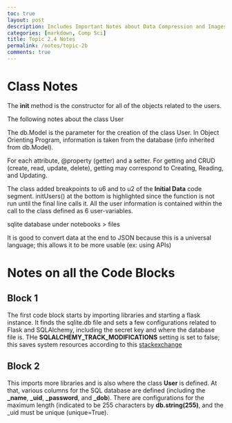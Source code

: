 ```yaml
---
toc: true
layout: post
description: Includes Important Notes about Data Compression and Images
categories: [markdown, Comp Sci]
title: Topic 2.4 Notes
permalink: /notes/topic-2b
comments: true
---
```


# Class Notes

The __init__ method is the constructor for all of the objects related to the users.

The following notes about the class User

The db.Model is the parameter for the creation of the class User. In Object Orienting Program, information is taken from the database (info inherited from db.Model). 

For each attribute, @property (getter) and a setter. For getting and CRUD (create, read, update, delete), getting may correspond to Creating, Reading, and Updating.


The class added breakpoints to u6 and to u2 of the **Initial Data** code segment. initUsers() at the bottom is highlighted since the function is not run until the final line calls it. All the user information is contained within the call to the class defined as 6 user-variables.

sqlite database under notebooks > files


It is good to convert data at the end to JSON because this is a universal language; this allows it to be more usable (ex: using APIs)


# Notes on all the Code Blocks

## Block 1

The first code block starts by importing libraries and starting a flask instance. It finds the sqlite.db file and sets a few configurations related to Flask and SQLAlchemy, including the secret key and where the database file is. THe **SQLALCHEMY_TRACK_MODIFICATIONS** setting is set to false; this saves system resources according to this [stackexchange](https://stackoverflow.com/questions/33738467/how-do-i-know-if-i-can-disable-sqlalchemy-track-modifications)

## Block 2

This imports more libraries and is also where the class **User** is defined. At that, various columns for the SQL database are defined (including the **_name**, **_uid**, **_password**, and **_dob**). There are configurations for the maximum length (indicated to be 255 characters by **db.string(255)**, and the _uid must be unique (unique=True).
